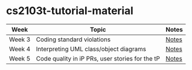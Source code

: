 # cs2103t-tutorial-material

| Week   | Topic                                           | Notes                                                                                                                  |
| ------ | ----------------------------------------------- | ---------------------------------------------------------------------------------------------------------------------- |
| Week 3 | Coding standard violations                      | [Notes](https://github.com/Punpun1643/ay2324s1-cs2103t-tutorial-materials/blob/master/w3-coding-standard.md)           |
| Week 4 | Interpreting UML class/object diagrams          | [Notes](https://github.com/Punpun1643/ay2324s1-cs2103t-tutorial-materials/blob/master/w4-class-object-diagram.md)      |
| Week 5 | Code quality in iP PRs, user stories for the tP | [Notes](https://github.com/Punpun1643/ay2324s1-cs2103t-tutorial-materials/blob/master/w5-code-quality-user-stories.md) |

